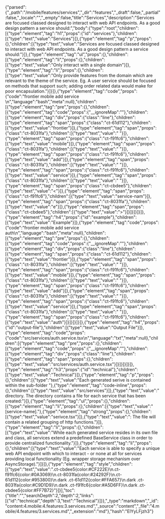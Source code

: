 {"parsed":{"_path":"/mobile/features/services","_dir":"features","_draft":false,"_partial":false,"_locale":"","_empty":false,"title":"Services","description":"Services are focused classed designed to interact with web API endpoints. As a good design pattern a service should:","body":{"type":"root","children":[{"type":"element","tag":"h1","props":{"id":"services"},"children":[{"type":"text","value":"Services"}]},{"type":"element","tag":"p","props":{},"children":[{"type":"text","value":"Services are focused classed designed to interact with web API endpoints. As a good design pattern a service should:"}]},{"type":"element","tag":"ul","props":{},"children":[{"type":"element","tag":"li","props":{},"children":[{"type":"text","value":"Only interact with a single domain"}]},{"type":"element","tag":"li","props":{},"children":[{"type":"text","value":"Only provide features from the domain which are relevant to the theme of the service. Eg. A user service should be focused on methods that support such; adding order related data would make for poor encapsulation."}]}]},{"type":"element","tag":"code","props":{"code":"frontier mobile add service <service-name>\n","language":"bash","meta":null},"children":[{"type":"element","tag":"pre","props":{},"children":[{"type":"element","tag":"code","props":{"__ignoreMap":""},"children":[{"type":"element","tag":"div","props":{"class":"line"},"children":[{"type":"element","tag":"span","props":{"class":"ct-61d112"},"children":[{"type":"text","value":"frontier"}]},{"type":"element","tag":"span","props":{"class":"ct-8031fa"},"children":[{"type":"text","value":" "}]},{"type":"element","tag":"span","props":{"class":"ct-f91fc6"},"children":[{"type":"text","value":"mobile"}]},{"type":"element","tag":"span","props":{"class":"ct-8031fa"},"children":[{"type":"text","value":" "}]},{"type":"element","tag":"span","props":{"class":"ct-f91fc6"},"children":[{"type":"text","value":"add"}]},{"type":"element","tag":"span","props":{"class":"ct-8031fa"},"children":[{"type":"text","value":" "}]},{"type":"element","tag":"span","props":{"class":"ct-f91fc6"},"children":[{"type":"text","value":"service"}]},{"type":"element","tag":"span","props":{"class":"ct-8031fa"},"children":[{"type":"text","value":" "}]},{"type":"element","tag":"span","props":{"class":"ct-cbdee5"},"children":[{"type":"text","value":"<"}]},{"type":"element","tag":"span","props":{"class":"ct-f91fc6"},"children":[{"type":"text","value":"service-nam"}]},{"type":"element","tag":"span","props":{"class":"ct-8031fa"},"children":[{"type":"text","value":"e"}]},{"type":"element","tag":"span","props":{"class":"ct-cbdee5"},"children":[{"type":"text","value":">"}]}]}]}]}]},{"type":"element","tag":"h4","props":{"id":"example"},"children":[{"type":"text","value":"Example"}]},{"type":"element","tag":"code","props":{"code":"frontier mobile add service auth\n","language":"bash","meta":null},"children":[{"type":"element","tag":"pre","props":{},"children":[{"type":"element","tag":"code","props":{"__ignoreMap":""},"children":[{"type":"element","tag":"div","props":{"class":"line"},"children":[{"type":"element","tag":"span","props":{"class":"ct-61d112"},"children":[{"type":"text","value":"frontier"}]},{"type":"element","tag":"span","props":{"class":"ct-8031fa"},"children":[{"type":"text","value":" "}]},{"type":"element","tag":"span","props":{"class":"ct-f91fc6"},"children":[{"type":"text","value":"mobile"}]},{"type":"element","tag":"span","props":{"class":"ct-8031fa"},"children":[{"type":"text","value":" "}]},{"type":"element","tag":"span","props":{"class":"ct-f91fc6"},"children":[{"type":"text","value":"add"}]},{"type":"element","tag":"span","props":{"class":"ct-8031fa"},"children":[{"type":"text","value":" "}]},{"type":"element","tag":"span","props":{"class":"ct-f91fc6"},"children":[{"type":"text","value":"service"}]},{"type":"element","tag":"span","props":{"class":"ct-8031fa"},"children":[{"type":"text","value":" "}]},{"type":"element","tag":"span","props":{"class":"ct-f91fc6"},"children":[{"type":"text","value":"auth"}]}]}]}]}]},{"type":"element","tag":"h4","props":{"id":"output-file"},"children":[{"type":"text","value":"Output File"}]},{"type":"element","tag":"code","props":{"code":"src/services/auth.service.tsx\n","language":"txt","meta":null},"children":[{"type":"element","tag":"pre","props":{},"children":[{"type":"element","tag":"code","props":{"__ignoreMap":""},"children":[{"type":"element","tag":"div","props":{"class":"line"},"children":[{"type":"element","tag":"span","props":{},"children":[{"type":"text","value":"src/services/auth.service.tsx"}]}]}]}]}]},{"type":"element","tag":"h3","props":{"id":"technical"},"children":[{"type":"text","value":"Technical"}]},{"type":"element","tag":"p","props":{},"children":[{"type":"text","value":"Each generated serive is contained within the sub-folder "},{"type":"element","tag":"code-inline","props":{},"children":[{"type":"text","value":"src/services"}]},{"type":"text","value":" directory. The directory contains a file for each service that has been created:"}]},{"type":"element","tag":"ul","props":{},"children":[{"type":"element","tag":"li","props":{},"children":[{"type":"text","value":"[service-name]."},{"type":"element","tag":"strong","props":{},"children":[{"type":"text","value":"serivce.tsx"}]},{"type":"text","value":": The file will contain a related grouping of http functions."}]},{"type":"element","tag":"li","props":{},"children":[{"type":"text","value":"While each generated service resides in its own file and class, all services extend a predefined BaseService class in order to provide centralized functionality."}]},{"type":"element","tag":"li","props":{},"children":[{"type":"text","value":"Each service is able to specify a unique web API endpoint with which to interact - or none at all for services providing local functionality (Eg. wrapper storage mechanism over AsyncStorage)."}]}]},{"type":"element","tag":"style","children":[{"type":"text","value":".ct-cbdee5{color:#CF222E}\n.ct-f91fc6{color:#0A3069}\n.ct-8031fa{color:#24292F}\n.ct-61d112{color:#953800}\n.dark .ct-61d112{color:#FFA657}\n.dark .ct-8031fa{color:#C9D1D9}\n.dark .ct-f91fc6{color:#A5D6FF}\n.dark .ct-cbdee5{color:#FF7B72}"}]}],"toc":{"title":"","searchDepth":2,"depth":2,"links":[{"id":"technical","depth":3,"text":"Technical"}]}},"_type":"markdown","_id":"content:4.mobile:4.features:3.services.md","_source":"content","_file":"4.mobile/4.features/3.services.md","_extension":"md"},"hash":"ElYyLFjzh3"}
